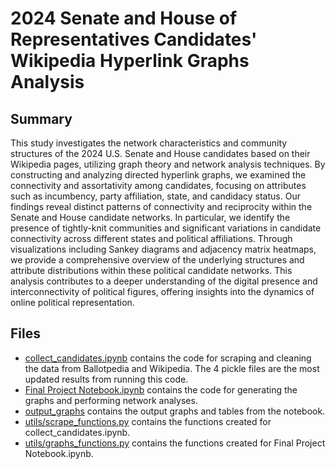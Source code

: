 # 2024 Senate and House of Representatives Candidates' Wikipedia Hyperlink Graphs Analysis

## Summary
This study investigates the network characteristics and community structures of the 2024 U.S. Senate and House candidates based on their Wikipedia pages, utilizing graph theory and network analysis techniques. By constructing and analyzing directed hyperlink graphs, we examined the connectivity and assortativity among candidates, focusing on attributes such as incumbency, party affiliation, state, and candidacy status. Our findings reveal distinct patterns of connectivity and reciprocity within the Senate and House candidate networks. In particular, we identify the presence of tightly-knit communities and significant variations in candidate connectivity across different states and political affiliations. Through visualizations including Sankey diagrams and adjacency matrix heatmaps, we provide a comprehensive overview of the underlying structures and attribute distributions within these political candidate networks. This analysis contributes to a deeper understanding of the digital presence and interconnectivity of political figures, offering insights into the dynamics of online political representation.

## Files
- [collect_candidates.ipynb](https://github.com/mamaOcoder/2024candidates_project/blob/main/collect_candidates.ipynb) contains the code for scraping and cleaning the data from Ballotpedia and Wikipedia. The 4 pickle files are the most updated results from running this code.
- [Final Project Notebook.ipynb](https://github.com/mamaOcoder/2024candidates_project/blob/main/Final%20Project%20Notebook.ipynb) contains the code for generating the graphs and performing network analyses.
- [output_graphs](https://github.com/mamaOcoder/2024candidates_project/tree/main/output_graphs) contains the output graphs and tables from the notebook.
- [utils/scrape_functions.py](https://github.com/mamaOcoder/2024candidates_project/blob/main/utils/scrape_functions.py) contains the functions created for collect_candidates.ipynb.
- [utils/graphs_functions.py](https://github.com/mamaOcoder/2024candidates_project/blob/main/utils/graphs_functions.py) contains the functions created for Final Project Notebook.ipynb.